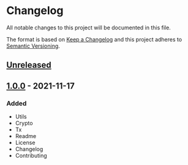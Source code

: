 # Changelog

All notable changes to this project will be documented in this file.

The format is based on [Keep a Changelog](https://keepachangelog.com/en/1.0.0/)
and this project adheres to [Semantic Versioning](https://semver.org/spec/v2.0.0.html).

## [Unreleased]

## [1.0.0] - 2021-11-17
### Added
- Utils
- Crypto
- Tx
- Readme
- License
- Changelog
- Contributing

[Unreleased]: https://github.com/adshares/ads-js/compare/v1.0.0...HEAD

[1.0.0]: https://github.com/adshares/ads-js/releases/tag/v1.0.0
